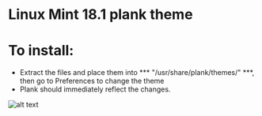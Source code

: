 Linux Mint 18.1 plank theme
===========================

# To install:
- Extract the files and place them into *** "/usr/share/plank/themes/" ***, then go to Preferences to change the theme 
- Plank should immediately reflect the changes.

![alt text](https://github.com/YannickNascimento/Numix-Theme-for-plank/blob/master/plankNumix.png?raw=true)
